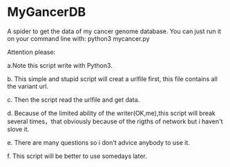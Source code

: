 # MyGancerDB
A spider to get the data of my cancer genome database.
You can just run it on your command line with: python3 mycancer.py

Attention please:

a.Note this script write with Python3.

b. This simple and stupid script will creat a urlfile first, this file contains all the variant url.

c. Then the script read the urlfile and get data.

d. Because of the limited ability of the writer(OK,me),this script will break several times，that obviously because of the rigths of network but i haven't slove it.

e. There are many questions so i don't advice anybody to use it.

f. This script will be better to use somedays later.
